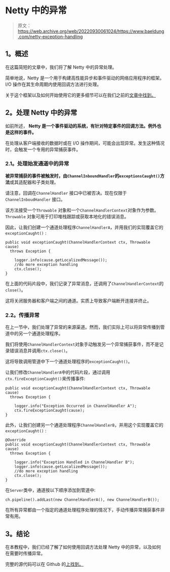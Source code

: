 # Netty 中的异常

> 原文：<https://web.archive.org/web/20220930061024/https://www.baeldung.com/netty-exception-handling>

## **1。概述**

在这篇简短的文章中，我们将了解 Netty 中的异常处理。

简单地说，Netty 是一个用于构建高性能异步和事件驱动的网络应用程序的框架。I/O 操作在其生命周期内使用回调方法进行处理。

关于这个框架以及如何开始使用它的更多细节可以在我们之前的[文章中找到。](/web/20220628151920/https://www.baeldung.com/netty)

## **2。处理 Netty 中的异常**

如前所述， **Netty 是一个事件驱动的系统，有针对特定事件的回调方法。例外也是这样的事件。**

在处理从客户端接收的数据时或在 I/O 操作期间，可能会出现异常。发生这种情况时，会触发一个专用的异常捕获事件。

### **2.1。处理始发通道中的异常**

**被异常捕获的事件被触发时，由`ChannelInboundHandler`的`exceptionsCaught()`方法**或其适配器和子类处理。

请注意，回调在`ChannelHandler` 接口中已被否决。现在仅限于`ChannelInboudHandler` 接口。

该方法接受一个`Throwable` 对象和一个`ChannelHandlerContext`对象作为参数。`Throwable` 对象可用于打印堆栈跟踪或获取本地化的错误消息。

因此，让我们创建一个通道处理程序`ChannelHandlerA`，并用我们的实现覆盖它的`exceptionCaught()` :

```
public void exceptionCaught(ChannelHandlerContext ctx, Throwable cause) 
  throws Exception {

    logger.info(cause.getLocalizedMessage());
    //do more exception handling
    ctx.close();
}
```

在上面的代码片段中，我们记录了异常消息，还调用了`ChannelHandlerContext`的`close()`。

这将关闭服务器和客户端之间的通道。实质上导致客户端断开连接并终止。

### **2.2。传播异常**

在上一节中，我们处理了异常的来源渠道。然而，我们实际上可以将异常传播到管道中的另一个通道处理程序。

我们将使用`ChannelHandlerContext`对象手动触发另一个异常捕获事件，而不是记录错误消息并调用`ctx.close()`。

这将导致调用管道中下一个通道处理程序的`exceptionCaught()`。

让我们修改`ChannelHandlerA`中的代码片段，通过调用`ctx.fireExceptionCaught()`来传播事件:

```
public void exceptionCaught(ChannelHandlerContext ctx, Throwable cause) 
  throws Exception {

    logger.info("Exception Occurred in ChannelHandler A");
    ctx.fireExceptionCaught(cause);
}
```

此外，让我们创建另一个通道处理程序`ChannelHandlerB`，并用这个实现覆盖它的`exceptionCaught()` :

```
@Override
public void exceptionCaught(ChannelHandlerContext ctx, Throwable cause) 
  throws Exception {

    logger.info("Exception Handled in ChannelHandler B");
    logger.info(cause.getLocalizedMessage());
    //do more exception handling
    ctx.close();
}
```

在`Server`类中，通道按以下顺序添加到管道中:

```
ch.pipeline().addLast(new ChannelHandlerA(), new ChannelHandlerB());
```

在所有异常都由一个指定的通道处理程序处理的情况下，手动传播异常捕获事件非常有用。

## **3。结论**

在本教程中，我们已经了解了如何使用回调方法处理 Netty 中的异常，以及如何在需要时传播异常。

完整的源代码可以在 Github 的[上找到。](https://web.archive.org/web/20220628151920/https://github.com/eugenp/tutorials/tree/master/libraries-server)